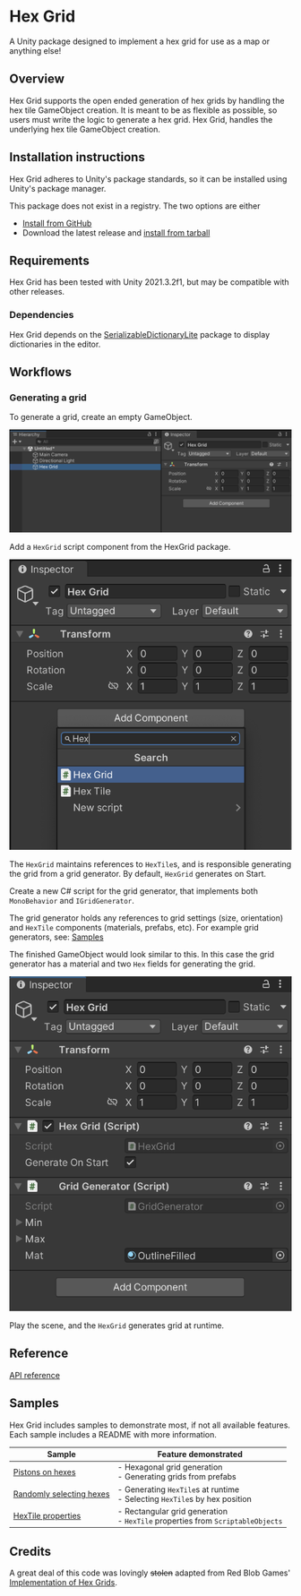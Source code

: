 # Hex Grid

A Unity package designed to implement a hex grid for use as a map or anything else!

## Overview

Hex Grid supports the open ended generation of hex grids by handling the hex tile GameObject creation. It is meant to be
as flexible as possible, so users must write the logic to generate a hex grid. Hex Grid, handles the underlying hex tile GameObject creation.

## Installation instructions

Hex Grid adheres to Unity's package standards, so it can be installed using Unity's package manager.

This package does not exist in a registry. The two options are either
* [Install from GitHub](https://docs.unity3d.com/Manual/upm-ui-giturl.html)
* Download the latest release and [install from tarball](https://docs.unity3d.com/Manual/upm-ui-tarball.html)

## Requirements

Hex Grid has been tested with Unity 2021.3.2f1, but may be compatible with other releases.

### Dependencies

Hex Grid depends on the
[SerializableDictionaryLite](https://openupm.com/packages/com.rotaryheart.serializabledictionarylite/)
package to display dictionaries in the editor. 

## Workflows

### Generating a grid

To generate a grid, create an empty GameObject.

![new hex grid object](https://github.com/MichaelJBradley/hex-grid-docs/blob/main/images/readme/workflow/new-hex-grid-gameobject.png?raw=true)

Add a `HexGrid` script component from the HexGrid package.

![add hex grid script](https://github.com/MichaelJBradley/hex-grid-docs/blob/main/images/readme/workflow/add-hex-grid-script.png?raw=true)

The `HexGrid` maintains references to `HexTile`s, and is responsible generating the grid from a grid generator. By
default, `HexGrid` generates on Start.

Create a new C# script for the grid generator, that implements both `MonoBehavior` and `IGridGenerator`.

The grid generator holds any references to grid settings (size, orientation) and `HexTile` components (materials, prefabs, etc). For example grid generators, see: [Samples](#samples)

The finished GameObject would look similar to this. In this case the grid generator has a material and two `Hex`
fields for generating the grid.

![completed hex grid](https://github.com/MichaelJBradley/hex-grid-docs/blob/main/images/readme/workflow/completed-hex-grid-gameobject.png?raw=true)

Play the scene, and the `HexGrid` generates grid at runtime.

## Reference

[API reference](https://michaeljbradley.github.io/hex-grid-docs/index.html)

## Samples

Hex Grid includes samples to demonstrate most, if not all available features. Each sample includes a README with more
information.

| Sample | Feature demonstrated |
| - | - |
| [Pistons on hexes](https://github.com/MichaelJBradley/hex-grid/tree/master/Samples%7E/PistonsOnHexes) | - Hexagonal grid generation<br> - Generating grids from prefabs |
| [Randomly selecting hexes](https://github.com/MichaelJBradley/hex-grid/tree/master/Samples%7E/RandomlySelectingHexes) | - Generating `HexTile`s at runtime<br> - Selecting `HexTile`s by hex position |
| [HexTile properties](https://github.com/MichaelJBradley/hex-grid/tree/master/Samples%7E/HexTileProperties) | - Rectangular grid generation<br> - `HexTile` properties from `ScriptableObjects` |

## Credits

A great deal of this code was lovingly ~~stolen~~ adapted from Red Blob Games'
[Implementation of Hex Grids](https://www.redblobgames.com/grids/hexagons/implementation.html).